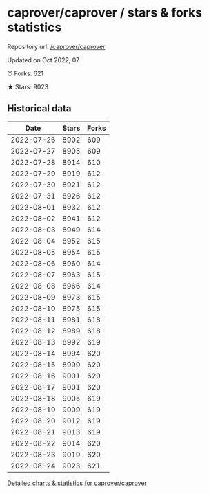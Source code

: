 # caprover/caprover / stars & forks statistics

Repository url: [/caprover/caprover](https://github.com/caprover/caprover)

Updated on Oct 2022, 07

☋ Forks: 621

★ Stars: 9023

## Historical data
| Date | Stars | Forks |
|------|-------|-------|
| 2022-07-26 | 8902 | 609 | 
| 2022-07-27 | 8905 | 609 | 
| 2022-07-28 | 8914 | 610 | 
| 2022-07-29 | 8919 | 612 | 
| 2022-07-30 | 8921 | 612 | 
| 2022-07-31 | 8926 | 612 | 
| 2022-08-01 | 8932 | 612 | 
| 2022-08-02 | 8941 | 612 | 
| 2022-08-03 | 8949 | 614 | 
| 2022-08-04 | 8952 | 615 | 
| 2022-08-05 | 8954 | 615 | 
| 2022-08-06 | 8960 | 614 | 
| 2022-08-07 | 8963 | 615 | 
| 2022-08-08 | 8966 | 614 | 
| 2022-08-09 | 8973 | 615 | 
| 2022-08-10 | 8975 | 615 | 
| 2022-08-11 | 8981 | 618 | 
| 2022-08-12 | 8989 | 618 | 
| 2022-08-13 | 8992 | 619 | 
| 2022-08-14 | 8994 | 620 | 
| 2022-08-15 | 8999 | 620 | 
| 2022-08-16 | 9001 | 620 | 
| 2022-08-17 | 9001 | 620 | 
| 2022-08-18 | 9005 | 619 | 
| 2022-08-19 | 9009 | 619 | 
| 2022-08-20 | 9012 | 619 | 
| 2022-08-21 | 9013 | 619 | 
| 2022-08-22 | 9014 | 620 | 
| 2022-08-23 | 9019 | 620 | 
| 2022-08-24 | 9023 | 621 | 


[Detailed charts & statistics for caprover/caprover](https://reviewgithub.com/rep/caprover/caprover)
